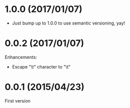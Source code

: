 # 1.0.0 (2017/01/07)

* Just bump up to 1.0.0 to use semantic versioning, yay!

# 0.0.2 (2017/01/07)

Enhancements:

* Escape "\t" character to "\\t"

# 0.0.1 (2015/04/23)

First version

